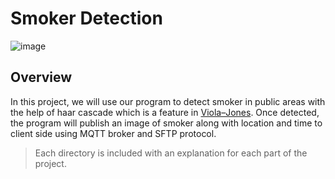 # Smoker Detection
![image](https://user-images.githubusercontent.com/87508144/135110405-d9e602e9-3a44-4ce2-963c-51e6d87f57e4.png)




## Overview
In this project, we will use our program to detect smoker in public areas with the help of haar cascade which is a feature in [Viola–Jones](https://en.wikipedia.org/wiki/Viola%E2%80%93Jones_object_detection_framework). Once detected, the program will publish an image of smoker along with location and time to client side using MQTT broker and SFTP protocol.

> Each directory is included with an explanation for each part of the project.



